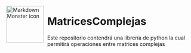 <img src="https://upload.wikimedia.org/wikipedia/commons/2/2f/Escuela_Colombiana_de_Ingenier%C3%ADa_2.jpg"
     alt="Markdown Monster icon"
     style="float: left; margin-right: 10px;" width="100"/>

# MatricesComplejas
Este repositorio contendrá una librería de python la cual permitirá operaciones entre matrices complejas
